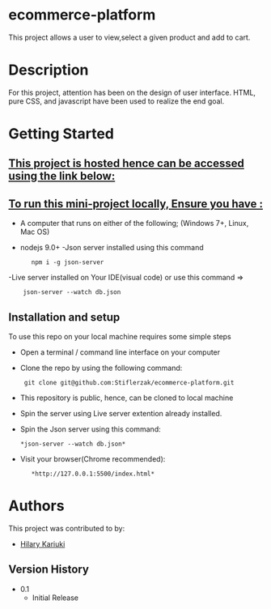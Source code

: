 # ecommerce-platform
This project allows a user to view,select a given product and add to cart.

# Description
For this project, attention has been on the design of user interface. HTML, pure CSS, and javascript have been used to realize the end goal.

# Getting Started
<h2><u>This project is hosted hence can be accessed using the link below:</u></h2>
    
  <a></a>
  

  <h2><u>To run this mini-project locally, Ensure you have :</u></h2>

- A computer that runs on either of the following; (Windows 7+, Linux, Mac OS)
- nodejs 9.0+
-Json server installed using this command
        
         npm i -g json-server
-Live server installed on Your IDE(visual code)
or use this command => 

        json-server --watch db.json 

 


## Installation and setup

To use this repo on your local machine requires some simple steps



- Open a terminal / command line interface on your computer

- Clone the repo by using the following command:

       git clone git@github.com:Stiflerzak/ecommerce-platform.git
- This repository is public, hence, can be cloned to local machine
- Spin the server using Live server extention already installed.
- Spin the Json server using this command:

      *json-server --watch db.json*
- Visit your browser(Chrome recommended):

         *http://127.0.0.1:5500/index.html*



# Authors
This project was contributed to by:
- [Hilary Kariuki](https://github.com/Stiflerzak/)

## Version History

* 0.1
    * Initial Release





